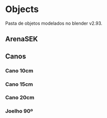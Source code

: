 # Objects
Pasta de objetos modelados no blender v2.93.

## ArenaSEK

## Canos
### Cano 10cm

### Cano 15cm

### Cano 20cm

### Joelho 90º